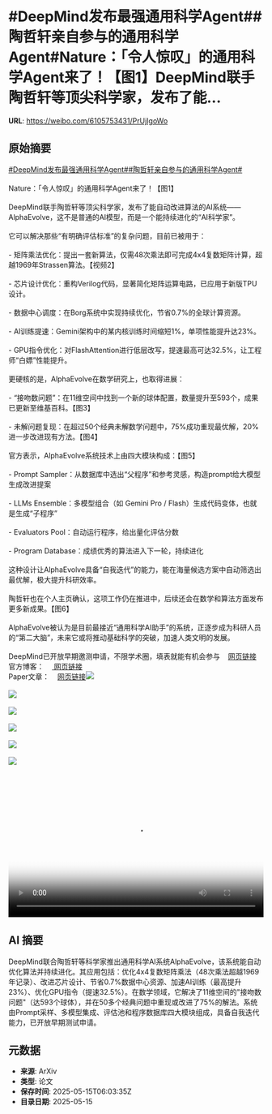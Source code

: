 # #DeepMind发布最强通用科学Agent##陶哲轩亲自参与的通用科学Agent#Nature：「令人惊叹」的通用科学Agent来了！【图1】DeepMind联手陶哲轩等顶尖科学家，发布了能...

**URL**: https://weibo.com/6105753431/PrUjIgoWo

## 原始摘要

<a href="https://m.weibo.cn/search?containerid=231522type%3D1%26t%3D10%26q%3D%23DeepMind%E5%8F%91%E5%B8%83%E6%9C%80%E5%BC%BA%E9%80%9A%E7%94%A8%E7%A7%91%E5%AD%A6Agent%23&amp;extparam=%23DeepMind%E5%8F%91%E5%B8%83%E6%9C%80%E5%BC%BA%E9%80%9A%E7%94%A8%E7%A7%91%E5%AD%A6Agent%23" data-hide=""><span class="surl-text">#DeepMind发布最强通用科学Agent#</span></a><a href="https://m.weibo.cn/search?containerid=231522type%3D1%26t%3D10%26q%3D%23%E9%99%B6%E5%93%B2%E8%BD%A9%E4%BA%B2%E8%87%AA%E5%8F%82%E4%B8%8E%E7%9A%84%E9%80%9A%E7%94%A8%E7%A7%91%E5%AD%A6Agent%23&amp;extparam=%23%E9%99%B6%E5%93%B2%E8%BD%A9%E4%BA%B2%E8%87%AA%E5%8F%82%E4%B8%8E%E7%9A%84%E9%80%9A%E7%94%A8%E7%A7%91%E5%AD%A6Agent%23" data-hide=""><span class="surl-text">#陶哲轩亲自参与的通用科学Agent#</span></a><br><br>Nature：「令人惊叹」的通用科学Agent来了！【图1】<br><br>DeepMind联手陶哲轩等顶尖科学家，发布了能自动改进算法的AI系统——AlphaEvolve，这不是普通的AI模型，而是一个能持续进化的“AI科学家”。<br><br>它可以解决那些“有明确评估标准”的复杂问题，目前已被用于：<br><br>- 矩阵乘法优化：提出一套新算法，仅需48次乘法即可完成4x4复数矩阵计算，超越1969年Strassen算法。【视频2】<br>    <br>- 芯片设计优化：重构Verilog代码，显著简化矩阵运算电路，已应用于新版TPU设计。<br>    <br>- 数据中心调度：在Borg系统中实现持续优化，节省0.7%的全球计算资源。<br>    <br>- AI训练提速：Gemini架构中的某内核训练时间缩短1%，单项性能提升达23%。<br>    <br>- GPU指令优化：对FlashAttention进行低层改写，提速最高可达32.5%，让工程师“白嫖”性能提升。<br><br>更硬核的是，AlphaEvolve在数学研究上，也取得进展：<br><br>- “接吻数问题”：在11维空间中找到一个新的球体配置，数量提升至593个，成果已更新至维基百科。【图3】<br><br>- 未解问题复现：在超过50个经典未解数学问题中，75%成功重现最优解，20%进一步改进现有方法。【图4】<br><br>官方表示，AlphaEvolve系统技术上由四大模块构成：【图5】<br><br>- Prompt Sampler：从数据库中选出“父程序”和参考灵感，构造prompt给大模型生成改进提案<br><br>- LLMs Ensemble：多模型组合（如 Gemini Pro / Flash）生成代码变体，也就是生成“子程序”<br><br>- Evaluators Pool：自动运行程序，给出量化评估分数<br><br>- Program Database：成绩优秀的算法进入下一轮，持续进化<br><br>这种设计让AlphaEvolve具备“自我迭代”的能力，能在海量候选方案中自动筛选出最优解，极大提升科研效率。<br><br>陶哲轩也在个人主页确认，这项工作仍在推进中，后续还会在数学和算法方面发布更多新成果。【图6】<br><br>AlphaEvolve被认为是目前最接近“通用科学AI助手”的系统，正逐步成为科研人员的“第二大脑”，未来它或将推动基础科学的突破，加速人类文明的发展。<br><br>DeepMind已开放早期邀测申请，不限学术圈，填表就能有机会参与<a href="https://weibo.cn/sinaurl?u=https%3A%2F%2Fforms.gle%2FWyqAoh1ixdfq6tgN8" data-hide=""><span class="url-icon"><img style="width: 1rem;height: 1rem" src="https://h5.sinaimg.cn/upload/2015/09/25/3/timeline_card_small_web_default.png" referrerpolicy="no-referrer"></span><span class="surl-text">网页链接</span></a><br>官方博客：<a href="https://deepmind.google/discover/blog/alphaevolve-a-gemini-powered-coding-agent-for-designing-advanced-algorithms/" data-hide=""><span class="url-icon"><img style="width: 1rem;height: 1rem" src="https://h5.sinaimg.cn/upload/2015/09/25/3/timeline_card_small_web_default.png" referrerpolicy="no-referrer"></span> <span class="surl-text">网页链接</span></a><br>Paper文章：<a href="https://weibo.cn/sinaurl?u=https%3A%2F%2Fstorage.googleapis.com%2Fdeepmind-media%2FDeepMind.com%2FBlog%2Falphaevolve-a-gemini-powered-coding-agent-for-designing-advanced-algorithms%2FAlphaEvolve.pdf" data-hide=""><span class="url-icon"><img style="width: 1rem;height: 1rem" src="https://h5.sinaimg.cn/upload/2015/09/25/3/timeline_card_small_web_default.png" referrerpolicy="no-referrer"></span><span class="surl-text">网页链接</span></a><img style="" src="https://tvax4.sinaimg.cn/large/006Fd7o3gy1i1fymja2pgj30zk0egn0r.jpg" referrerpolicy="no-referrer"><br><br><img style="" src="https://tvax3.sinaimg.cn/large/006Fd7o3ly1i1fyz50mpaj31hc0u0n0o.jpg" referrerpolicy="no-referrer"><br><br><img style="" src="https://tvax1.sinaimg.cn/large/006Fd7o3gy1i1fyn1lnnuj30sc0gqgno.jpg" referrerpolicy="no-referrer"><br><br><img style="" src="https://tvax2.sinaimg.cn/large/006Fd7o3gy1i1fyn5uodzj30vi0d2wks.jpg" referrerpolicy="no-referrer"><br><br><img style="" src="https://tvax1.sinaimg.cn/large/006Fd7o3gy1i1fyn7h6q0j30y80leqel.jpg" referrerpolicy="no-referrer"><br><br><img style="" src="https://tvax3.sinaimg.cn/large/006Fd7o3gy1i1fyn99p9ij30t00usnn0.jpg" referrerpolicy="no-referrer"><br><br><br clear="both"><div style="clear: both"></div><video controls="controls" poster="https://tvax1.sinaimg.cn/orj480/006Fd7o3ly1i1fyz56oryj31hc0u0n0o.jpg" style="width: 100%"><source src="https://f.video.weibocdn.com/o0/UYSiseaUlx08og3RIpaE01041200aSfn0E010.mp4?label=mp4_720p&amp;template=1280x720.25.0&amp;ori=0&amp;ps=1CwnkDw1GXwCQx&amp;Expires=1747292427&amp;ssig=y9BMMxyWxT&amp;KID=unistore,video"><source src="https://f.video.weibocdn.com/o0/6OMx22vVlx08og3Re8Jq010412005cSC0E010.mp4?label=mp4_hd&amp;template=852x480.25.0&amp;ori=0&amp;ps=1CwnkDw1GXwCQx&amp;Expires=1747292427&amp;ssig=GW6l1BK4oX&amp;KID=unistore,video"><source src="https://f.video.weibocdn.com/o0/UPZ4J0T2lx08og3RudNC010412002RZ40E010.mp4?label=mp4_ld&amp;template=640x360.25.0&amp;ori=0&amp;ps=1CwnkDw1GXwCQx&amp;Expires=1747292427&amp;ssig=LGf%2B1P%2B2uL&amp;KID=unistore,video"><p>视频无法显示，请前往<a href="https://video.weibo.com/show?fid=1034%3A5166510357020678" target="_blank" rel="noopener noreferrer">微博视频</a>观看。</p></video>

## AI 摘要

DeepMind联合陶哲轩等科学家推出通用科学AI系统AlphaEvolve，该系统能自动优化算法并持续进化。其应用包括：优化4x4复数矩阵乘法（48次乘法超越1969年记录）、改进芯片设计、节省0.7%数据中心资源、加速AI训练（最高提升23%）、优化GPU指令（提速32.5%）。在数学领域，它解决了11维空间的"接吻数问题"（达593个球体），并在50多个经典问题中重现或改进了75%的解法。系统由Prompt采样、多模型集成、评估池和程序数据库四大模块组成，具备自我迭代能力，已开放早期测试申请。

## 元数据

- **来源**: ArXiv
- **类型**: 论文
- **保存时间**: 2025-05-15T06:03:35Z
- **目录日期**: 2025-05-15
